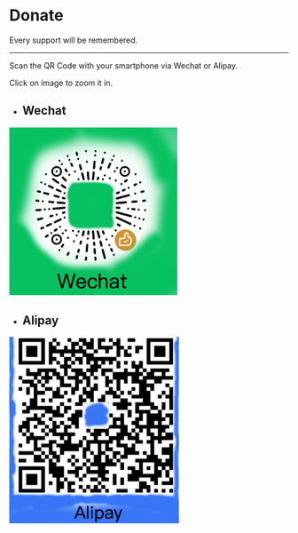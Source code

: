 # Donate

Every support will be remembered.

------

Scan the QR Code with your smartphone via Wechat or Alipay.

Click on image to zoom it in.

- ## Wechat

[<img src="../assets/images/wechat.png" alt="Wechat" title="Wechat" style="zoom:50%;" />](../assets/images/wechat.png)

- ## Alipay

[<img src="../assets/images/alipay.png" alt="Alipay" title="Alipay" style="zoom:43%;" />](../assets/images/alipay.png)
